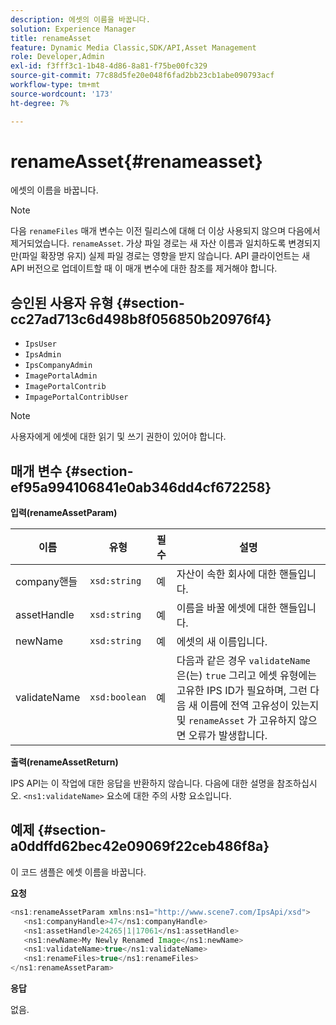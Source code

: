 ```yaml
---
description: 에셋의 이름을 바꿉니다.
solution: Experience Manager
title: renameAsset
feature: Dynamic Media Classic,SDK/API,Asset Management
role: Developer,Admin
exl-id: f3fff3c1-1b48-4d86-8a81-f75be00fc329
source-git-commit: 77c88d5fe20e048f6fad2bb23cb1abe090793acf
workflow-type: tm+mt
source-wordcount: '173'
ht-degree: 7%

---
```


# renameAsset{#renameasset}

에셋의 이름을 바꿉니다.

>[!NOTE]
>
>다음 `renameFiles` 매개 변수는 이전 릴리스에 대해 더 이상 사용되지 않으며 다음에서 제거되었습니다. `renameAsset`. 가상 파일 경로는 새 자산 이름과 일치하도록 변경되지만(파일 확장명 유지) 실제 파일 경로는 영향을 받지 않습니다. API 클라이언트는 새 API 버전으로 업데이트할 때 이 매개 변수에 대한 참조를 제거해야 합니다.

## 승인된 사용자 유형 {#section-cc27ad713c6d498b8f056850b20976f4}

* `IpsUser`
* `IpsAdmin`
* `IpsCompanyAdmin`
* `ImagePortalAdmin`
* `ImagePortalContrib`
* `ImpagePortalContribUser`

>[!NOTE]
>
>사용자에게 에셋에 대한 읽기 및 쓰기 권한이 있어야 합니다.

## 매개 변수 {#section-ef95a994106841e0ab346dd4cf672258}

**입력(renameAssetParam)**

| 이름 | 유형 | 필수 | 설명 |
|---|---|---|---|
| company핸들 | `xsd:string` | 예 | 자산이 속한 회사에 대한 핸들입니다. |
| assetHandle | `xsd:string` | 예 | 이름을 바꿀 에셋에 대한 핸들입니다. |
| newName | `xsd:string` | 예 | 에셋의 새 이름입니다. |
| validateName | `xsd:boolean` | 예 | 다음과 같은 경우 `validateName` 은(는) `true` 그리고 에셋 유형에는 고유한 IPS ID가 필요하며, 그런 다음 새 이름에 전역 고유성이 있는지 및 `renameAsset` 가 고유하지 않으면 오류가 발생합니다. |

**출력(renameAssetReturn)**

IPS API는 이 작업에 대한 응답을 반환하지 않습니다. 다음에 대한 설명을 참조하십시오. `<ns1:validateName>` 요소에 대한 주의 사항 요소입니다.

## 예제 {#section-a0ddffd62bec42e09069f22ceb486f8a}

이 코드 샘플은 에셋 이름을 바꿉니다.

**요청**

```java
<ns1:renameAssetParam xmlns:ns1="http://www.scene7.com/IpsApi/xsd">
   <ns1:companyHandle>47</ns1:companyHandle>
   <ns1:assetHandle>24265|1|17061</ns1:assetHandle>
   <ns1:newName>My Newly Renamed Image</ns1:newName>
   <ns1:validateName>true</ns1:validateName>
   <ns1:renameFiles>true</ns1:renameFiles>
</ns1:renameAssetParam>
```

**응답**

없음.
